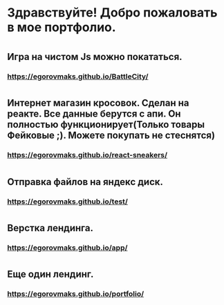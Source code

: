 # Здравствуйте! Добро пожаловать в мое портфолио. 
#
#

## Игра на чистом Js можно покататься. 
### https://egorovmaks.github.io/BattleCity/
#
#


## Интернет магазин кросовок. Сделан на реакте. Все данные берутся с апи. Он полностью функционирует(Только товары Фейковые ;). Можете покупать не стеснятся)
### https://egorovmaks.github.io/react-sneakers/
#
#

## Отправка файлов на яндекс диск.
### https://egorovmaks.github.io/test/
#
#

## Верстка лендинга.    
### https://egorovmaks.github.io/app/
#
#

## Еще один лендинг.   
### https://egorovmaks.github.io/portfolio/
